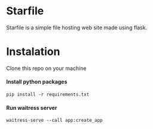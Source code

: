 # Starfile
Starfile is a simple file hosting web site made using flask.

# Instalation

Clone this repo on your machine

  #### Install python packages
    pip install -r requirements.txt
  
  #### Run waitress server
    waitress-serve --call app:create_app
